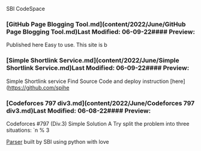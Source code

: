 SBI CodeSpace
### [GitHub Page Blogging Tool.md](content/2022/June/GitHub Page Blogging Tool.md)Last Modified: 06-09-22#### Preview: 

Published here
Easy to use.
This site is b
### [Simple Shortlink Service.md](content/2022/June/Simple Shortlink Service.md)Last Modified: 06-09-22#### Preview: 

Simple Shortlink service
Find Source Code and deploy instruction [here](https://github.com/spihe
### [Codeforces 797 div3.md](content/2022/June/Codeforces 797 div3.md)Last Modified: 06-08-22#### Preview: 

Codeforces #797 (Div.3) Simple Solution
A
Try split the problem into three situations: `n % 3

[Parser](https://github.com/sbihere/) built by SBI using python with love
